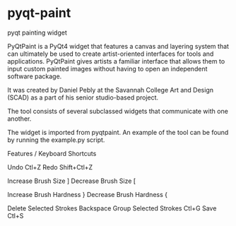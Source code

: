 # pyqt-paint
pyqt painting widget

PyQtPaint is a PyQt4 widget that features a canvas and layering
system that can ultimately be used to create artist-oriented interfaces
for tools and applications. PyQtPaint gives artists a familiar interface
that allows them to input custom painted images without having to open
an independent software package.

It was created by Daniel Pebly at the Savannah College Art and Design (SCAD)
as a part of his senior studio-based project.

The tool consists of several subclassed widgets that communicate with
one another.

The widget is imported from pyqtpaint.
An example of the tool can be found by running the example.py script.


Features / Keyboard Shortcuts

Undo                            Ctl+Z
Redo                            Shift+Ctl+Z

Increase Brush Size             ]
Decrease Brush Size             [

Increase Brush Hardness         }
Decrease Brush Hardness         {

Delete Selected Strokes         Backspace
Group Selected Strokes          Ctl+G
Save                            Ctl+S

